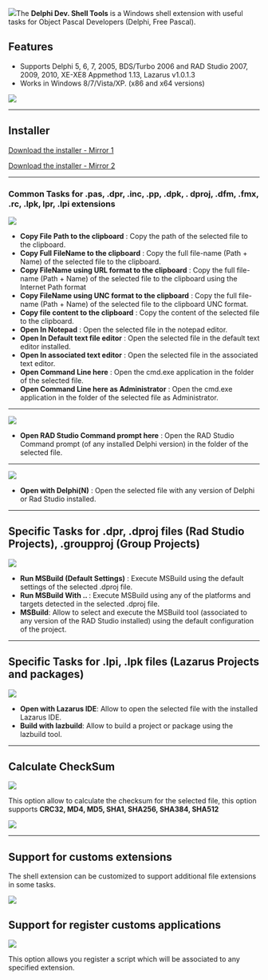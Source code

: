 ![](https://dl.dropboxusercontent.com/u/12733424/github/delphi-dev-shell-tools/logo.png)The <strong>Delphi Dev. Shell Tools</strong> is a  Windows shell extension with useful tasks for Object Pascal Developers (Delphi, Free Pascal).

## Features ##

* Supports Delphi 5, 6, 7, 2005, BDS/Turbo 2006 and RAD Studio 2007, 2009, 2010, XE-XE8 Appmethod 1.13, Lazarus v1.0.1.3
* Works in Windows 8/7/Vista/XP. (x86 and x64 versions)

[![](https://dl.dropboxusercontent.com/u/12733424/Images/followrruz.png)](https://twitter.com/RRUZ)

---

## Installer ##

[Download the installer - Mirror 1](https://goo.gl/RJanwS)

[Download the installer - Mirror 2](https://docs.google.com/uc?export=download&id=0B7KzPH8HQCZNQmRnWUpxbEtaT3c)


---

### Common Tasks for .pas, .dpr, .inc, .pp, .dpk, . dproj, .dfm, .fmx, .rc, .lpk, lpr, .lpi extensions ###

![](https://dl.dropboxusercontent.com/u/12733424/Blog/DevShell/Images/common_tasks.png)


 * <strong>Copy File Path to the clipboard</strong>  : Copy the path of the selected file to the clipboard.
 * <strong>Copy Full FileName to the clipboard</strong>  : Copy the full file-name (Path + Name) of the selected file to the clipboard.
 * <strong>Copy FileName using URL format to the clipboard</strong>  : Copy the full file-name (Path + Name) of the selected file to the clipboard using the Internet Path format
 * <strong>Copy FileName using UNC format to the clipboard</strong>  : Copy the full file-name (Path + Name) of the selected file to the clipboard UNC format.
 * <strong>Copy file content to the clipboard</strong>  : Copy the content of the selected file to the clipboard.
 * <strong>Open In Notepad</strong>  : Open the selected file in the notepad editor.
 * <strong>Open In Default text file editor</strong>  : Open the selected file in the default text editor installed.
 * <strong>Open In associated text editor</strong>  : Open the selected file in the associated text editor.
 * <strong>Open Command Line here</strong>  : Open the cmd.exe application in the folder of the selected file.
 * <strong>Open Command Line here as Administrator</strong>  : Open the cmd.exe application in the folder of the selected file as Administrator.


---

![](https://dl.dropboxusercontent.com/u/12733424/Blog/DevShell/Images/CmdRAD.png)
 * <strong>Open RAD Studio Command prompt here</strong>  : Open the RAD Studio Command prompt (of any installed Delphi version) in the folder of the selected file.

---

![](https://dl.dropboxusercontent.com/u/12733424/Blog/DevShell/Images/pas_menu.png)
 * <strong>Open with Delphi(N)</strong>  : Open the selected file with any version of Delphi or Rad Studio installed.

---

## Specific Tasks for .dpr, .dproj files (Rad Studio Projects), .groupproj (Group Projects) ##
![](https://dl.dropboxusercontent.com/u/12733424/Blog/DevShell/Images/dproj_menu_new.png)


 * <strong>Run MSBuild (Default Settings)</strong> : Execute MSBuild using the default settings of the selected .dproj file.
 * <strong>Run MSBuild With .. </strong>: Execute MSBuild using any of the platforms and targets detected in the selected .dproj file.
 * <strong>MSBuild</strong>: Allow to select and execute the MSBuild tool (associated to any version of the RAD Studio installed) using the default configuration of the project.


---

## Specific Tasks for .lpi, .lpk files (Lazarus Projects and packages) ##
![](https://dl.dropboxusercontent.com/u/12733424/Blog/DevShell/Images/lazarus_menu.png)

 * <strong>Open with Lazarus IDE</strong>: Allow to open the selected file with the installed Lazarus IDE.
 * <strong>Build with lazbuild</strong>: Allow to build a project or package using the lazbuild tool.


---

## Calculate CheckSum ##
![](https://dl.dropboxusercontent.com/u/12733424/Blog/DevShell/Images/checksum_menu.png)

This option allow to calculate the checksum for the selected file, this option supports  <strong>CRC32, MD4, MD5, SHA1, SHA256, SHA384, SHA512</strong>

![](https://dl.dropboxusercontent.com/u/12733424/Blog/DevShell/Images/checksum.png)

---

## Support for customs extensions ##

The shell extension can be customized to support additional  file extensions in some tasks.

![](https://dl.dropboxusercontent.com/u/12733424/Blog/DevShell/Images/settings1.png)

## Support for register customs applications ##
![](https://dl.dropboxusercontent.com/u/12733424/Blog/DevShell/Images/Custom_Tools.png)

This option allows you register a script which will be associated  to any specified extension.

